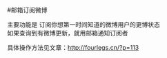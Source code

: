 #邮箱订阅微博

主要功能是 订阅你想第一时间知道的微博用户的更博状态</br>
如果查询到有微博更新，就用邮箱通知订阅者

具体操作方法见文章：http://fourlegs.cn/?p=113

